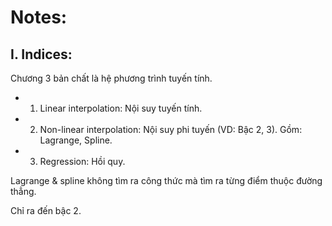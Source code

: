 # Notes: 
## I. Indices:
Chương 3 bản chất là hệ phương trình tuyến tính.
* 1. Linear interpolation: Nội suy tuyến tính.
* 2. Non-linear interpolation: Nội suy phi tuyến (VD: Bậc 2, 3). Gồm: Lagrange, Spline. 
* 3. Regression: Hồi quy.

Lagrange & spline không tìm ra công thức mà tìm ra từng điểm thuộc đường thẳng. 

Chỉ ra đến bậc 2. 